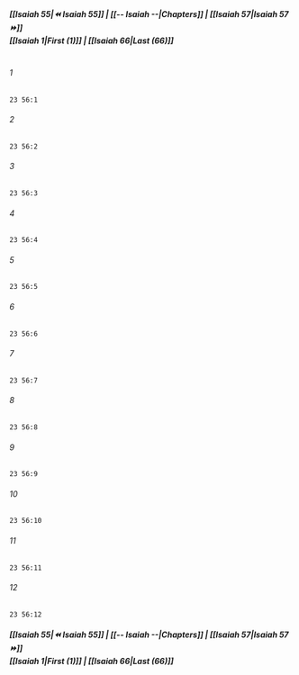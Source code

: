 
##### **[[Isaiah 55|⏪ Isaiah 55]] | [[-- Isaiah --|Chapters]] | [[Isaiah 57|Isaiah 57 ⏩]]**<br>**[[Isaiah 1|First (1)]] | [[Isaiah 66|Last (66)]]**<br><br>

###### 1
``` verse
23 56:1
```
###### 2
``` verse
23 56:2
```
###### 3
``` verse
23 56:3
```
###### 4
``` verse
23 56:4
```
###### 5
``` verse
23 56:5
```
###### 6
``` verse
23 56:6
```
###### 7
``` verse
23 56:7
```
###### 8
``` verse
23 56:8
```
###### 9
``` verse
23 56:9
```
###### 10
``` verse
23 56:10
```
###### 11
``` verse
23 56:11
```
###### 12
``` verse
23 56:12
```

##### **[[Isaiah 55|⏪ Isaiah 55]] | [[-- Isaiah --|Chapters]] | [[Isaiah 57|Isaiah 57 ⏩]]**<br>**[[Isaiah 1|First (1)]] | [[Isaiah 66|Last (66)]]**
